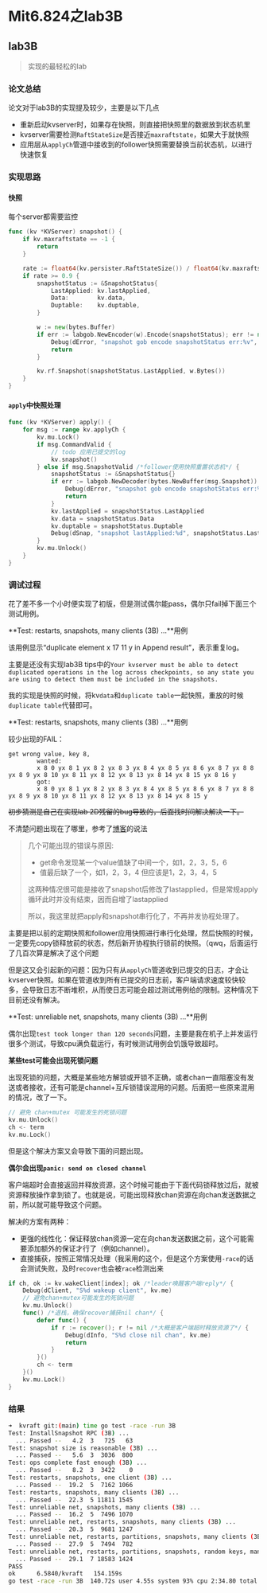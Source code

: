# Mit6.824之lab3B


## lab3B

> 实现的最轻松的lab

### 论文总结

论文对于lab3B的实现提及较少，主要是以下几点

- 重新启动kvserver时，如果存在快照，则直接把快照里的数据放到状态机里
- kvserver需要检测`RaftStateSize`是否接近`maxraftstate`，如果大于就快照
- 应用层从`applyCh`管道中接收到的follower快照需要替换当前状态机，以进行快速恢复

### 实现思路

#### 快照

 每个server都需要监控

```go
func (kv *KVServer) snapshot() {
	if kv.maxraftstate == -1 {
		return
	}

	rate := float64(kv.persister.RaftStateSize()) / float64(kv.maxraftstate)
	if rate >= 0.9 {
		snapshotStatus := &SnapshotStatus{
			LastApplied: kv.lastApplied,
			Data:        kv.data,
			Duptable:    kv.duptable,
		}

        w := new(bytes.Buffer)
        if err := labgob.NewEncoder(w).Encode(snapshotStatus); err != nil {
            Debug(dError, "snapshot gob encode snapshotStatus err:%v", err)
            return
        }

        kv.rf.Snapshot(snapshotStatus.LastApplied, w.Bytes())
	}
}
```

#### `apply`中快照处理

```go
func (kv *KVServer) apply() {
	for msg := range kv.applyCh {
		kv.mu.Lock()
		if msg.CommandValid {
            // todo 应用已提交的log
            kv.snapshot()
		} else if msg.SnapshotValid /*follower使用快照重置状态机*/ {
			snapshotStatus := &SnapshotStatus{}
			if err := labgob.NewDecoder(bytes.NewBuffer(msg.Snapshot)).Decode(snapshotStatus); err != nil {
				Debug(dError, "snapshot gob encode snapshotStatus err:%v", err)
				return
			}
			kv.lastApplied = snapshotStatus.LastApplied
			kv.data = snapshotStatus.Data
			kv.duptable = snapshotStatus.Duptable
			Debug(dSnap, "snapshot lastApplied:%d", snapshotStatus.LastApplied)
		}
		kv.mu.Unlock()
	}
}
```

### 调试过程

花了差不多一个小时便实现了初版，但是测试偶尔能pass，偶尔只fail掉下面三个测试用例。

**Test: restarts, snapshots, many clients (3B) ...**用例

该用例显示“duplicate element x 17 11 y in Append result”，表示重复log。

主要是还没有实现lab3B tips中的`Your kvserver must be able to detect duplicated operations in the log across checkpoints, so any state you are using to detect them must be included in the snapshots.`

我的实现是快照的时候，将kv`data`和`duplicate table`一起快照，重放的时候`duplicate table`代替即可。

**Test: restarts, snapshots, many clients (3B) ...**用例

较少出现的FAIL：

```
get wrong value, key 8, 
        wanted:
        x 8 0 yx 8 1 yx 8 2 yx 8 3 yx 8 4 yx 8 5 yx 8 6 yx 8 7 yx 8 8 yx 8 9 yx 8 10 yx 8 11 yx 8 12 yx 8 13 yx 8 14 yx 8 15 yx 8 16 y
        got:
        x 8 0 yx 8 1 yx 8 2 yx 8 3 yx 8 4 yx 8 5 yx 8 6 yx 8 7 yx 8 8 yx 8 9 yx 8 10 yx 8 11 yx 8 12 yx 8 13 yx 8 14 yx 8 15 y
```

~~初步猜测是自己在实现lab 2D残留的bug导致的，后面找时间解决解决一下。~~

不清楚问题出现在了哪里，参考了[博客](https://blog.csdn.net/qq_41703198/article/details/127272977)的说法

> 几个可能出现的错误与原因: 
>
> - get命令发现某一个value值缺了中间一个，如1，2，3，5，6
> - 值最后缺了一个，如1，2，3，4 但应该是1，2，3，4，5
>
> 这两种情况很可能是接收了snapshot后修改了lastapplied，但是常规apply循环此时并没有结束，因而自增了lastapplied
>
> 所以，我这里就把apply和snapshot串行化了，不再并发协程处理了。

主要是把以前的定期快照和follower应用快照进行串行化处理，然后快照的时候，一定要先copy锁释放前的状态，然后新开协程执行锁前的快照。（qwq，后面运行了几百次算是解决了这个问题

但是这又会引起新的问题：因为只有从`applyCh`管道收到已提交的日志，才会让kvserver快照。如果在管道收到所有已提交的日志前，客户端请求速度较快较多，会导致日志不断堆积，从而使日志可能会超过测试用例给的限制。这种情况下目前还没有解决。

**Test: unreliable net, snapshots, many clients (3B) ...**用例

偶尔出现`test took longer than 120 seconds`问题，主要是我在机子上并发运行很多个测试，导致cpu满负载运行，有时候测试用例会饥饿导致超时。

**某些test可能会出现死锁问题**

出现死锁的问题，大概是某些地方解锁或开锁不正确，或者chan一直阻塞没有发送或者接收，还有可能是channel+互斥锁错误混用的问题。后面把一些原来混用的情况，改了一下。

```go
// 避免 chan+mutex 可能发生的死锁问题
kv.mu.Unlock()
ch <- term
kv.mu.Lock()
```

但是这个解决方案又会导致下面的问题出现。

**偶尔会出现`panic: send on closed channel`**

客户端超时会直接返回并释放资源，这个时候可能由于下面代码锁释放过后，就被资源释放操作拿到锁了。也就是说，可能出现释放chan资源在向chan发送数据之前，所以就可能导致这个问题。

解决的方案有两种：

- 更强的线性化：保证释放chan资源一定在向chan发送数据之前，这个可能需要添加额外的保证才行了（例如channel）。
- 直接捕获，按照正常情况处理（我采用的这个，但是这个方案使用`-race`的话会测试失败，及时`recover`也会被`race`检测出来

```go
if ch, ok := kv.wakeClient[index]; ok /*leader唤醒客户端reply*/ {
    Debug(dClient, "S%d wakeup client", kv.me)
    // 避免chan+mutex可能发生的死锁问题
    kv.mu.Unlock()
    func() /*退栈，确保recover捕获nil chan*/ {
        defer func() {
            if r := recover(); r != nil /*大概是客户端超时释放资源了*/ {
                Debug(dInfo, "S%d close nil chan", kv.me)
                return
            }
        }()
        ch <- term
    }()
    kv.mu.Lock()
}
```

### 结果

```bash
➜  kvraft git:(main) time go test -race -run 3B
Test: InstallSnapshot RPC (3B) ...
  ... Passed --   4.2  3   725   63
Test: snapshot size is reasonable (3B) ...
  ... Passed --   5.6  3  3036  800
Test: ops complete fast enough (3B) ...
  ... Passed --   8.2  3  3422    0
Test: restarts, snapshots, one client (3B) ...
  ... Passed --  19.2  5  7162 1066
Test: restarts, snapshots, many clients (3B) ...
  ... Passed --  22.3  5 11811 1545
Test: unreliable net, snapshots, many clients (3B) ...
  ... Passed --  16.2  5  7496 1070
Test: unreliable net, restarts, snapshots, many clients (3B) ...
  ... Passed --  20.3  5  9681 1247
Test: unreliable net, restarts, partitions, snapshots, many clients (3B) ...
  ... Passed --  27.9  5  7494  782
Test: unreliable net, restarts, partitions, snapshots, random keys, many clients (3B) ...
  ... Passed --  29.1  7 18583 1424
PASS
ok      6.5840/kvraft   154.159s
go test -race -run 3B  140.72s user 4.55s system 93% cpu 2:34.80 total
```

